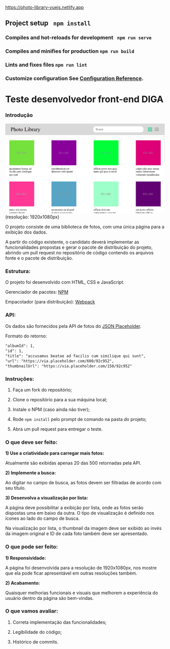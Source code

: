 https://photo-library-vuejs.netlify.app

## Project setup ``` npm install```

### Compiles and hot-reloads for development ``` npm run serve```

### Compiles and minifies for production ``` npm run build ```

### Lints and fixes files ``` npm run lint ```

### Customize configuration See [Configuration Reference](https://cli.vuejs.org/config/).

# Teste desenvolvedor front-end DIGA #

### Introdução ###

![preview](./preview.png)
(resolução: 1920x1080px)

O projeto consiste de uma biblioteca de fotos, com uma única página para a exibição dos dados.

A partir do código existente, o candidato deverá implementar as funcionalidades propostas e gerar o pacote de distribuição do projeto, abrindo um pull request no repositório de código contendo os arquivos fonte e o pacote de distribuição.

### Estrutura: ###

O projeto foi desenvolvido com HTML, CSS e JavaScript.

Gerenciador de pacotes: [NPM](https://docs.npmjs.com/)

Empacotador (para distribuição): [Webpack](https://webpack.js.org/concepts/)

### API: ###

Os dados são fornecidos pela API de fotos do [JSON Placeholder](https://jsonplaceholder.typicode.com/).

Formato do retorno:

```
"albumId": 1,
"id": 1,
"title": "accusamus beatae ad facilis cum similique qui sunt",
"url": "https://via.placeholder.com/600/92c952",
"thumbnailUrl": "https://via.placeholder.com/150/92c952"
```

### Instruções: ###

1) Faça um fork do repositório;

2) Clone o repositório para a sua máquina local;

3) Instale o NPM (caso ainda não tiver);

4) Rode `npm install` pelo prompt de comando na pasta do projeto;

5) Abra um pull request para entregar o teste.

### O que deve ser feito: ###

**1) Use a criatividade para carregar mais fotos:**

Atualmente são exibidas apenas 20 das 500 retornadas pela API.

**2) Implemente a busca:**

Ao digitar no campo de busca, as fotos devem ser filtradas de acordo com seu título.

**3) Desenvolva a visualização por lista:**

A página deve possibilitar a exibição por lista, onde as fotos serão dispostas uma em baixo da outra. O tipo de visualização é definido nos ícones ao lado do campo de busca.

Na visualização por lista, o thumbnail da imagem deve ser exibido ao invés da imagem original e ID de cada foto também deve ser apresentado.


### O que pode ser feito: ###

**1) Responsividade:**

A página foi desenvolvida para a resolução de 1920x1080px, nos mostre que ela pode ficar apresentável em outras resoluções também.

**2) Acabamento:**

Quaisquer melhorias funcionais e visuais que melhorem a experiência do usuário dentro da página são bem-vindas.

### O que vamos avaliar: ###

1) Correta implementação das funcionalidades;

2) Legibilidade do código;

3) Histórico de commits.
